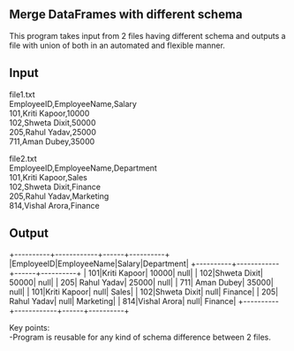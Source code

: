 Merge DataFrames with different schema
---------------------------------------------------------------------------------------------------------------------

This program takes input from 2 files having different schema and outputs a file with union of both in an automated and flexible manner. <br/>

Input
---------------------------------------------------------------------------------------------------------------------
file1.txt<br/>
EmployeeID,EmployeeName,Salary<br/>
101,Kriti Kapoor,10000<br/>
102,Shweta Dixit,50000<br/>
205,Rahul Yadav,25000<br/>
711,Aman Dubey,35000<br/>

file2.txt<br/>
EmployeeID,EmployeeName,Department<br/>
101,Kriti Kapoor,Sales<br/>
102,Shweta Dixit,Finance<br/>
205,Rahul Yadav,Marketing<br/>
814,Vishal Arora,Finance<br/>

Output
---------------------------------------------------------------------------------------------------------------------
+----------+------------+------+----------+
|EmployeeID|EmployeeName|Salary|Department|
+----------+------------+------+----------+
|       101|Kriti Kapoor| 10000|      null|
|       102|Shweta Dixit| 50000|      null|
|       205| Rahul Yadav| 25000|      null|
|       711|  Aman Dubey| 35000|      null|
|       101|Kriti Kapoor|  null|     Sales|
|       102|Shweta Dixit|  null|   Finance|
|       205| Rahul Yadav|  null| Marketing|
|       814|Vishal Arora|  null|   Finance|
+----------+------------+------+----------+


Key points:<br/>
-Program is reusable for any kind of schema difference between 2 files.<br/>
